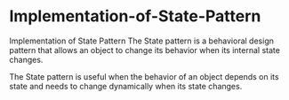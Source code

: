 # Implementation-of-State-Pattern
Implementation of State Pattern
The State pattern is a behavioral design pattern that allows an object to change its behavior when its internal state changes.

The State pattern is useful when the behavior of an object depends on its state and needs to change dynamically when its state changes.
